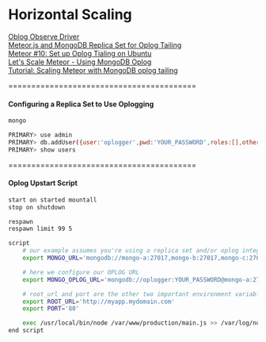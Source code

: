 Horizontal Scaling
=========================================

[Oblog Observe Driver](https://github.com/meteor/meteor/wiki/Oplog-Observe-Driver)  
[Meteor.js and MongoDB Replica Set for Oplog Tailing](http://www.manuel-schoebel.com/blog/meteorjs-and-mongodb-replica-set-for-oplog-tailing)  
[Meteor #10: Set up Oplog Tialing on Ubuntu](http://journal.gentlenode.com/meteor-10-set-up-oplog-tailing-on-ubuntu/)  
[Let's Scale Meteor - Using MongoDB Oplog](https://meteorhacks.com/lets-scale-meteor.html)  
[Tutorial: Scaling Meteor with MongoDB oplog tailing](http://blog.mongolab.com/2014/07/tutorial-scaling-meteor-with-mongodb-oplog-tailing/)  


=========================================
#### Configuring a Replica Set to Use Oplogging

````sh
mongo

PRIMARY> use admin
PRIMARY> db.addUser({user:'oplogger',pwd:'YOUR_PASSWORD',roles:[],otherDBRoles:{local:["read"]}})
PRIMARY> show users
````

=========================================
#### Oplog Upstart Script

````sh
start on started mountall
stop on shutdown

respawn
respawn limit 99 5

script
    # our example assumes you're using a replica set and/or oplog integreation
    export MONGO_URL='mongodb://mongo-a:27017,mongo-b:27017,mongo-c:27017/?replicaSet=meteor'

    # here we configure our OPLOG URL
    export MONGO_OPLOG_URL='mongodb://oplogger:YOUR_PASSWORD@mongo-a:27017,mongo-b:27017,mongo-c:27017/local?authSource=admin'

    # root_url and port are the other two important environment variables to set
    export ROOT_URL='http://myapp.mydomain.com'
    export PORT='80'

    exec /usr/local/bin/node /var/www/production/main.js >> /var/log/node.log 2>&1
end script
````




